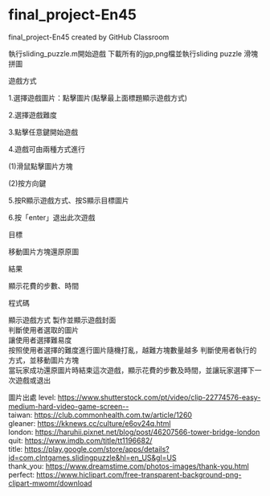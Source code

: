 # final_project-En45
final_project-En45 created by GitHub Classroom

執行sliding_puzzle.m開始遊戲
下載所有的jgp,png檔並執行sliding puzzle 滑塊拼圖

遊戲方式

1.選擇遊戲圖片：點擊圖片(點擊最上面標題顯示遊戲方式)

2.選擇遊戲難度

3.點擊任意鍵開始遊戲

4.遊戲可由兩種方式進行

(1)滑鼠點擊圖片方塊

(2)按方向鍵

5.按R顯示遊戲方式、按S顯示目標圖片

6.按「enter」退出此次遊戲


目標

移動圖片方塊還原原圖

結果

顯示花費的步數、時間


程式碼

顯示遊戲方式
製作並顯示遊戲封面       
判斷使用者選取的圖片     
讓使用者選擇難易度     
按照使用者選擇的難度進行圖片隨機打亂，越難方塊數量越多 
判斷使用者執行的方式，並移動圖片方塊   
當玩家成功還原圖片時結束這次遊戲，顯示花費的步數及時間，並讓玩家選擇下一次遊戲或退出


圖片出處
level: https://www.shutterstock.com/pt/video/clip-22774576-easy-medium-hard-video-game-screen--    
taiwan: https://club.commonhealth.com.tw/article/1260       
gleaner: https://kknews.cc/culture/e6ov24q.html       
london: https://haruhii.pixnet.net/blog/post/46207566-tower-bridge-london      
quit: https://www.imdb.com/title/tt1196682/      
title: https://play.google.com/store/apps/details?id=com.clntgames.slidingpuzzle&hl=en_US&gl=US  
thank_you: https://www.dreamstime.com/photos-images/thank-you.html      
perfect: https://www.hiclipart.com/free-transparent-background-png-clipart-mwomr/download
 
